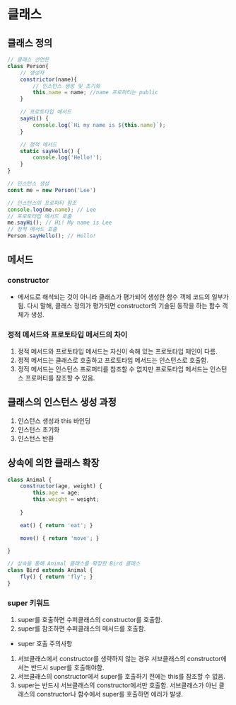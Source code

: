 # 클래스

## 클래스 정의

```javascript
// 클래스 선언문
class Person{
    // 생성자
    constrictor(name){
        // 인스턴스 생성 및 초기화
        this.name = name; //name 프로퍼티는 public
    }

    // 프로토타입 메서드
    sayHi() {
        console.log(`Hi my name is ${this.name}`);
    }

    // 정적 메서드
    static sayHello() {
        console.log('Hello!');
    }
}

// 인스턴스 생성
const me = new Person('Lee')

// 인스턴스의 프로퍼티 참조 
console.log(me.name); // Lee
// 프로토타입 메서드 호출
me.sayHi(); // Hi! My name is Lee
// 정적 메서드 호출
Person.sayHello(); // Hello!

```

## 메서드

### constructor
- 메서드로 해석되는 것이 아니라 클래스가 평가되어 생성한 함수 객체 코드의 일부가 됨. 다시 말해, 클래스 정의가 평가되면 constructor의 기술된 동작을 하는 함수 객체가 생성.

### 정적 메서드와 프로토타입 메서드의 차이

1) 정적 메서드와 프로토타입 메서드는 자신이 속해 있는 프로토타입 체인이 다름.
2) 정적 메서드는 클래스로 호출하고 프로토타입 메서드는 인스턴스로 호출함.
3) 정적 메서드는 인스턴스 프로퍼티를 참조할 수 없지만 프로토타입 메서드는 인스턴스 프로퍼티를 참조할 수 있음.

## 클래스의 인스턴스 생성 과정

1) 인스턴스 생성과 this 바인딩
2) 인스턴스 초기화
3) 인스턴스 반환

## 상속에 의한 클래스 확장

```javascript
class Animal {
    constructor(age, weight) {
        this.age = age;
        this.weight = weight;
    
    }

    eat() { return 'eat'; }

    move() { return 'move'; }

}

// 상속을 통해 Animal 클래스를 확장한 Bird 클래스
class Bird extends Animal {
    fly() { return 'fly'; }
}

```

### super 키워드

1) super를 호출하면 수퍼클래스의 constructor를 호출함.
2) super를 참조하면 수퍼클래스의 메서드를 호출함.

- super 호출 주의사항

1) 서브클래스에서 constructor를 생략하지 않는 경우 서브클래스의 constructor에서는 반드시 super를 호출해야함.
2) 서브클래스의 constructor에서 super를 호출하기 전에는 this를 참조할 수 없음.
3) super는 반드시 서브클래스의 constructor에서만 호출함. 서브클래스가 아닌 클래스의 constructor나 함수에서 super를 호출하면 에러가 발생.

